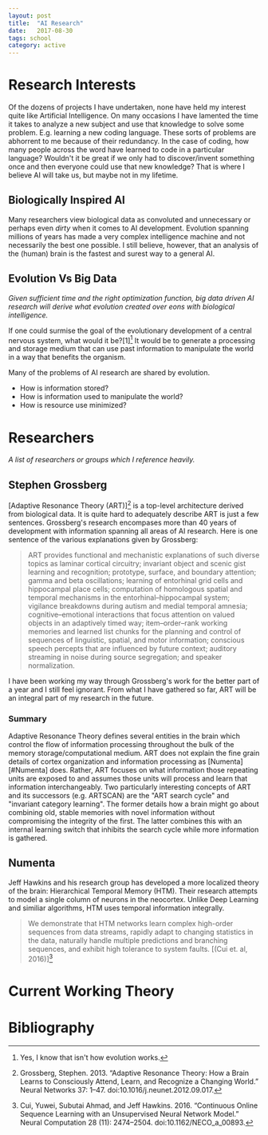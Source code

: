 ```yaml
---
layout: post
title:  "AI Research"
date:   2017-08-30
tags: school
category: active
---
```


<!--more-->

# Research Interests
Of the dozens of projects I have undertaken, none have held my interest quite like Artificial Intelligence. On many occasions I have lamented the time it takes to analyze a new subject and use that knowledge to solve some problem. E.g. learning a new coding language. These sorts of problems are abhorrent to me because of their redundancy. In the case of coding, how many people across the word have learned to code in a particular language? Wouldn't it be great if we only had to discover/invent something once and then everyone could use that new knowledge? That is where I believe AI will take us, but maybe not in my lifetime.

## Biologically Inspired AI
Many researchers view biological data as convoluted and unnecessary or perhaps even *dirty* when it comes to AI development. Evolution spanning millions of years has made a very complex intelligence machine and not necessarily the best one possible. I still believe, however, that an analysis of the (human) brain is the fastest and surest way to a general AI.

## Evolution Vs Big Data
*Given sufficient time and the right optimization function, big data driven AI research will derive what evolution created over eons with biological intelligence.*

If one could surmise the goal of the evolutionary development of a central nervous system, what would it be?[1][^1] It would be to generate a processing and storage medium that can use past information to manipulate the world in a way that benefits the organism.

Many of the problems of AI research are shared by evolution.
* How is information stored?
* How is information used to manipulate the world?
* How is resource use minimized?

# Researchers
*A list of researchers or groups which I reference heavily.*

## Stephen Grossberg
[Adaptive Resonance Theory (ART)][^grossberg_adaptive_2013] is a top-level architecture derived from biological data. It is quite hard to adequately describe ART is just a few sentences. Grossberg's research encompases more than 40 years of development with information spanning all areas of AI research. Here is one sentence of the various explanations given by Grossberg:

> ART provides functional and mechanistic explanations of such diverse topics as laminar cortical circuitry; invariant object and scenic gist learning and recognition; prototype, surface, and boundary attention; gamma and beta oscillations; learning of entorhinal grid cells and hippocampal place cells; computation of homologous spatial and temporal mechanisms in the entorhinal–hippocampal system; vigilance breakdowns during autism and medial temporal amnesia; cognitive–emotional interactions that focus attention on valued objects in an adaptively timed way; item–order–rank working memories and learned list chunks for the planning and control of sequences of linguistic, spatial, and motor information; conscious speech percepts that are influenced by future context; auditory streaming in noise during source segregation; and speaker normalization.

I have been working my way through Grossberg's work for the better part of a year and I still feel ignorant. From what I have gathered so far, ART will be an integral part of my research in the future.

### Summary
Adaptive Resonance Theory defines several entities in the brain which control the flow of information processing throughout the bulk of the memory storage/computational medium. ART does not explain the fine grain details of cortex organization and information processing as [Numenta][#Numenta] does. Rather, ART focuses on what information those repeating units are exposed to and assumes those units will process and learn that information interchangeably. Two particularly interesting concepts of ART and its successors (e.g. ARTSCAN) are the "ART search cycle" and "invariant category learning". The former details how a brain might go about combining old, stable memories with novel information without compromising the integrity of the first. The latter combines this with an internal learning switch that inhibits the search cycle while more information is gathered.

## Numenta
Jeff Hawkins and his research group has developed a more localized theory of the brain: Hierarchical Temporal Memory (HTM). Their research attempts to model a single column of neurons in the neocortex. Unlike Deep Learning and similiar algorithms, HTM uses temporal information integrally.
> We demonstrate that HTM networks learn complex high-order sequences from data streams, rapidly adapt to changing statistics in the data, naturally handle multiple predictions and branching sequences, and exhibit high tolerance to system faults. [(Cui et. al, 2016)][^cui_continuous_2016]


# Current Working Theory


# Bibliography
[^grossberg_adaptive_2013]: Grossberg, Stephen. 2013. “Adaptive Resonance Theory: How a Brain Learns to Consciously Attend, Learn, and Recognize a Changing World.” Neural Networks 37: 1–47. doi:10.1016/j.neunet.2012.09.017.
[^cui_continuous_2016]: Cui, Yuwei, Subutai Ahmad, and Jeff Hawkins. 2016. “Continuous Online Sequence Learning with an Unsupervised Neural Network Model.” Neural Computation 28 (11): 2474–2504. doi:10.1162/NECO_a_00893.


[^1]: Yes, I know that isn't how evolution works.
